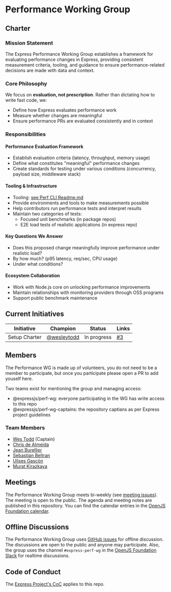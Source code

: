 # Performance Working Group

## Charter

### Mission Statement
The Express Performance Working Group establishes a framework for evaluating performance changes in Express, providing consistent measurement criteria, tooling, and guidance to ensure performance-related decisions are made with data and context.

### Core Philosophy
We focus on **evaluation, not prescription**. Rather than dictating how to write fast code, we:
- Define how Express evaluates performance work
- Measure whether changes are meaningful
- Ensure performance PRs are evaluated consistently and in context

### Responsibilities

#### Performance Evaluation Framework
- Establish evaluation criteria (latency, throughput, memory usage)
- Define what constitutes "meaningful" performance changes
- Create standards for testing under various conditions (concurrency, payload size, middleware stack)

#### Tooling & Infrastructure
- Tooling: [see Perf CLI Readme.md](./packages/cli/README.md)
- Provide environments and tools to make measurements possible
- Help contributors run performance tests and interpret results
- Maintain two categories of tests:
  - Focused unit benchmarks (in package repos)
  - E2E load tests of realistic applications (in express repo)

#### Key Questions We Answer
- Does this proposed change meaningfully improve performance under realistic load?
- By how much? (p95 latency, req/sec, CPU usage)
- Under what conditions?

#### Ecosystem Collaboration
- Work with Node.js core on unlocking performance improvements
- Maintain relationships with monitoring providers through OSS programs
- Support public benchmark maintenance

## Current Initiatives

| Initiative | Champion | Status | Links |
|------------|----------|--------|-------|
| Setup Charter | [@wesleytodd](https://github.com/wesleytodd) | In progress | [#3](https://github.com/expressjs/perf-wg/issues/3) |

## Members

The Performance WG is made up of volunteers, you do not need to be a member to participate, but once you participate
please open a PR to add youself here.

Two teams exist for mentioning the group and managing access:

- @expressjs/perf-wg: everyone participating in the WG has write access to this repo
- @expressjs/perf-wg-captains: the repository captians as per Express project guidelines

### Team Members

- [Wes Todd](https://github.com/wesleytodd) (Captain)
- [Chris de Almeida](https://github.com/ctcpip)
- [Jean Burellier](https://github.com/sheplu)
- [Sebastian Beltran](https://github.com/bjohansebas)
- [Ulises Gascón](https://github.com/ulisesGascon)
- [Murat Kirazkaya](https://github.com/GroophyLifefor)

## Meetings

The Performance Working Group meets bi-weekly (see [meeting issues](https://github.com/expressjs/perf-wg/issues?q=is%3Aissue%20state%3Aopen%20label%3Ameeting)). The meeting is open to the public. The agenda and meeting notes
are published in this repository. You can find the calendar entries in the [OpenJS Foundation calendar](https://openjsf.org/collaboration).

## Offline Discussions

The Performance Working Group uses [GitHub issues](https://github.com/expressjs/perf-wg/issues) for offline discussion.
The discussions are open to the public and anyone may participate. Also, the group uses the channel `#express-perf-wg`
in the [OpenJS Foundation Slack](https://openjsf.org/collaboration) for realtime discussions.

## Code of Conduct

The [Express Project's CoC](https://github.com/expressjs/.github/blob/master/CODE_OF_CONDUCT.md) applies to this repo.

